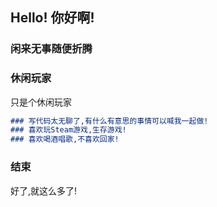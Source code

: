 ## Hello! 你好啊!

### 闲来无事随便折腾

### 休闲玩家

 只是个休闲玩家

```markdown
### 写代码太无聊了,有什么有意思的事情可以喊我一起做!
### 喜欢玩Steam游戏,生存游戏!
### 喜欢喝酒唱歌,不喜欢回家!
```

### 结束
 好了,就这么多了!

